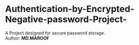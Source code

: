 # Authentication-by-Encrypted-Negative-password-Project-
A Project designed for secure password storage.
<br>
Author: <b>MD.MAROOF</b>
